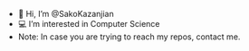 - 👋 Hi, I’m @SakoKazanjian
- 💻 I’m interested in Computer Science
- Note: In case you are trying to reach my repos, contact me.

<!---
SakoKazanjian/SakoKazanjian is a ✨ special ✨ repository because its `README.md` (this file) appears on your GitHub profile.
You can click the Preview link to take a look at your changes.
--->
